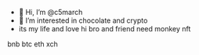 - 👋 Hi, I’m @c5march
- 👀 I’m interested in chocolate and crypto
- its my life and love
hi bro and friend
need monkey nft
<!--- its my life
c5march/c5march is a ✨ special ✨ repository because its `README.md` (this file) appears on your GitHub profile.
You can click the Preview link to take a look at your changes.
---> bnb btc eth xch
